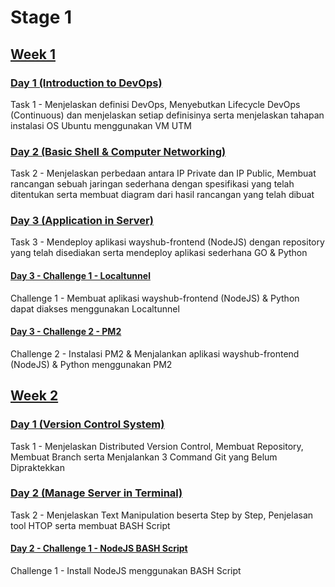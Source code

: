 # Stage 1
## [Week 1](https://github.com/calvinnr/devops18-dumbways-calvinnovryanrahaditya/tree/7527c54f64e59a88083d40a996f6538dff43e018/Stage%201/Week%201)
### [Day 1 (Introduction to DevOps)](https://github.com/calvinnr/devops18-dumbways-calvinnovryanrahaditya/tree/bd3af33f0e271c734cc1831ea671cf55a6626e7a/Stage%201/Week%201/Day%201/README.md)
Task 1 - Menjelaskan definisi DevOps, Menyebutkan Lifecycle DevOps (Continuous) dan menjelaskan setiap definisinya serta menjelaskan tahapan instalasi OS Ubuntu menggunakan VM UTM
### [Day 2 (Basic Shell & Computer Networking)](https://github.com/calvinnr/devops18-dumbways-calvinnovryanrahaditya/blob/8fe9ef5f9c2b55140f87ddb394893dd1b4e65b96/Stage%201/Week%201/Day%202/README.md)
Task 2 - Menjelaskan perbedaan antara IP Private dan IP Public, Membuat rancangan sebuah jaringan sederhana dengan spesifikasi yang telah ditentukan serta membuat diagram dari hasil rancangan yang telah dibuat
### [Day 3 (Application in Server)](https://github.com/calvinnr/devops18-dumbways-calvinnovryanrahaditya/blob/b0f53cfdbe535d1f8c3547ac620582319dfe3f6f/Stage%201/Week%201/Day%203/README.md)
Task 3 - Mendeploy aplikasi wayshub-frontend (NodeJS) dengan repository yang telah disediakan serta mendeploy aplikasi sederhana GO & Python 
#### [Day 3 - Challenge 1 - Localtunnel](https://github.com/calvinnr/devops18-dumbways-calvinnovryanrahaditya/blob/4519ad89761a941efa30203d0326a683ae3021c7/Stage%201/Week%201/Day%203/LOCALTUNNEL.md)
Challenge 1 - Membuat aplikasi wayshub-frontend (NodeJS) & Python dapat diakses menggunakan Localtunnel
#### [Day 3 - Challenge 2 - PM2](https://github.com/calvinnr/devops18-dumbways-calvinnovryanrahaditya/blob/4519ad89761a941efa30203d0326a683ae3021c7/Stage%201/Week%201/Day%203/PM2.md)
Challenge 2 - Instalasi PM2 & Menjalankan aplikasi wayshub-frontend (NodeJS) & Python menggunakan PM2

## [Week 2](https://github.com/calvinnr/devops18-dumbways-calvinnovryanrahaditya/tree/7527c54f64e59a88083d40a996f6538dff43e018/Stage%201/Week%202)
### [Day 1 (Version Control System)](https://github.com/calvinnr/devops18-dumbways-calvinnovryanrahaditya/blob/7527c54f64e59a88083d40a996f6538dff43e018/Stage%201/Week%202/Day%201/README.md)
Task 1 - Menjelaskan Distributed Version Control, Membuat Repository, Membuat Branch serta Menjalankan 3 Command Git yang Belum Dipraktekkan
### [Day 2 (Manage Server in Terminal)](https://github.com/calvinnr/devops18-dumbways-calvinnovryanrahaditya/blob/9dd7ad425a30d8d2f822a94981a82197944910bb/Stage%201/Week%202/Day%202/README.md)
Task 2 - Menjelaskan Text Manipulation beserta Step by Step, Penjelasan tool HTOP serta membuat BASH Script
#### [Day 2 - Challenge 1 - NodeJS BASH Script](https://github.com/calvinnr/devops18-dumbways-calvinnovryanrahaditya/blob/9dd7ad425a30d8d2f822a94981a82197944910bb/Stage%201/Week%202/Day%202/NodeJS_BASH_Script.md) 
Challenge 1 - Install NodeJS menggunakan BASH Script
